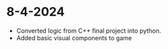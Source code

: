 # 8-4-2024

- Converted logic from C++ final project into python.
- Added basic visual components to game

